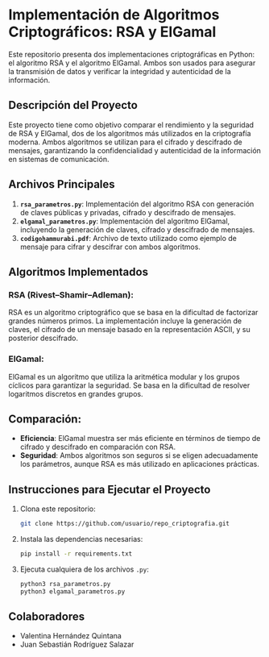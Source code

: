 # Implementación de Algoritmos Criptográficos: RSA y ElGamal

Este repositorio presenta dos implementaciones criptográficas en Python: el algoritmo RSA y el algoritmo ElGamal. Ambos son usados para asegurar la transmisión de datos y verificar la integridad y autenticidad de la información.

## Descripción del Proyecto
Este proyecto tiene como objetivo comparar el rendimiento y la seguridad de RSA y ElGamal, dos de los algoritmos más utilizados en la criptografía moderna. Ambos algoritmos se utilizan para el cifrado y descifrado de mensajes, garantizando la confidencialidad y autenticidad de la información en sistemas de comunicación.

## Archivos Principales
1. **`rsa_parametros.py`**: Implementación del algoritmo RSA con generación de claves públicas y privadas, cifrado y descifrado de mensajes.
2. **`elgamal_parametros.py`**: Implementación del algoritmo ElGamal, incluyendo la generación de claves, cifrado y descifrado de mensajes.
3. **`codigohammurabi.pdf`**: Archivo de texto utilizado como ejemplo de mensaje para cifrar y descifrar con ambos algoritmos.

## Algoritmos Implementados
### RSA (Rivest–Shamir–Adleman):
RSA es un algoritmo criptográfico que se basa en la dificultad de factorizar grandes números primos. La implementación incluye la generación de claves, el cifrado de un mensaje basado en la representación ASCII, y su posterior descifrado.

### ElGamal:
ElGamal es un algoritmo que utiliza la aritmética modular y los grupos cíclicos para garantizar la seguridad. Se basa en la dificultad de resolver logaritmos discretos en grandes grupos. 

## Comparación:
- **Eficiencia**: ElGamal muestra ser más eficiente en términos de tiempo de cifrado y descifrado en comparación con RSA.
- **Seguridad**: Ambos algoritmos son seguros si se eligen adecuadamente los parámetros, aunque RSA es más utilizado en aplicaciones prácticas.

## Instrucciones para Ejecutar el Proyecto
1. Clona este repositorio:
    ```bash
    git clone https://github.com/usuario/repo_criptografia.git
    ```
2. Instala las dependencias necesarias:
    ```bash
    pip install -r requirements.txt
    ```
3. Ejecuta cualquiera de los archivos `.py`:
    ```bash
    python3 rsa_parametros.py
    python3 elgamal_parametros.py
    ```

## Colaboradores
- Valentina Hernández Quintana
- Juan Sebastián Rodríguez Salazar
